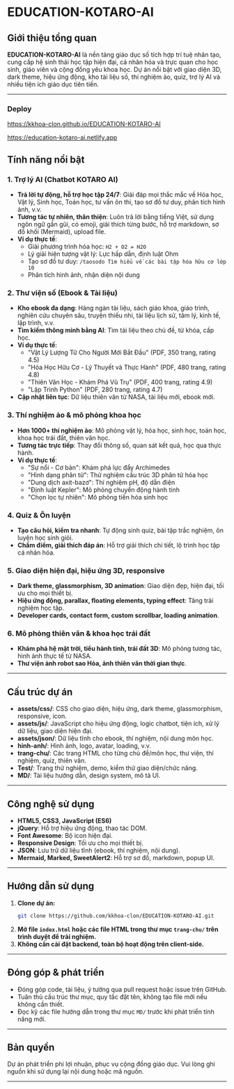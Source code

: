 # EDUCATION-KOTARO-AI

## Giới thiệu tổng quan

**EDUCATION-KOTARO-AI** là nền tảng giáo dục số tích hợp trí tuệ nhân tạo, cung cấp hệ sinh thái học tập hiện đại, cá nhân hóa và trực quan cho học sinh, giáo viên và cộng đồng yêu khoa học. Dự án nổi bật với giao diện 3D, dark theme, hiệu ứng động, kho tài liệu số, thí nghiệm ảo, quiz, trợ lý AI và nhiều tiện ích giáo dục tiên tiến.

---
### Deploy
https://kkhoa-clon.github.io/EDUCATION-KOTARO-AI

https://education-kotaro-ai.netlify.app
## Tính năng nổi bật

### 1. Trợ lý AI (Chatbot KOTARO AI)
- **Trả lời tự động, hỗ trợ học tập 24/7**: Giải đáp mọi thắc mắc về Hóa học, Vật lý, Sinh học, Toán học, tư vấn ôn thi, tạo sơ đồ tư duy, phân tích hình ảnh, v.v.
- **Tương tác tự nhiên, thân thiện**: Luôn trả lời bằng tiếng Việt, sử dụng ngôn ngữ gần gũi, có emoji, giải thích từng bước, hỗ trợ markdown, sơ đồ khối (Mermaid), upload file.
- **Ví dụ thực tế**:
  - Giải phương trình hóa học: `H2 + O2 = H2O`
  - Lý giải hiện tượng vật lý: Lực hấp dẫn, định luật Ohm
  - Tạo sơ đồ tư duy: `/taosodo Tìm hiểu về các bài tập hóa hữu cơ lớp 10`
  - Phân tích hình ảnh, nhận diện nội dung

### 2. Thư viện số (Ebook & Tài liệu)
- **Kho ebook đa dạng**: Hàng ngàn tài liệu, sách giáo khoa, giáo trình, nghiên cứu chuyên sâu, truyện thiếu nhi, tài liệu lịch sử, tâm lý, kinh tế, lập trình, v.v.
- **Tìm kiếm thông minh bằng AI**: Tìm tài liệu theo chủ đề, từ khóa, cấp học.
- **Ví dụ thực tế**:
  - "Vật Lý Lượng Tử Cho Người Mới Bắt Đầu" (PDF, 350 trang, rating 4.5)
  - "Hóa Học Hữu Cơ - Lý Thuyết và Thực Hành" (PDF, 480 trang, rating 4.8)
  - "Thiên Văn Học - Khám Phá Vũ Trụ" (PDF, 400 trang, rating 4.9)
  - "Lập Trình Python" (PDF, 280 trang, rating 4.7)
- **Cập nhật liên tục**: Dữ liệu thiên văn từ NASA, tài liệu mới, ebook mới.

### 3. Thí nghiệm ảo & mô phỏng khoa học
- **Hơn 1000+ thí nghiệm ảo**: Mô phỏng vật lý, hóa học, sinh học, toán học, khoa học trái đất, thiên văn học.
- **Tương tác trực tiếp**: Thay đổi thông số, quan sát kết quả, học qua thực hành.
- **Ví dụ thực tế**:
  - "Sự nổi - Cơ bản": Khám phá lực đẩy Archimedes
  - "Hình dạng phân tử": Thử nghiệm cấu trúc 3D phân tử hóa học
  - "Dung dịch axit-bazơ": Thí nghiệm pH, độ dẫn điện
  - "Định luật Kepler": Mô phỏng chuyển động hành tinh
  - "Chọn lọc tự nhiên": Mô phỏng tiến hóa sinh học

### 4. Quiz & Ôn luyện
- **Tạo câu hỏi, kiểm tra nhanh**: Tự động sinh quiz, bài tập trắc nghiệm, ôn luyện học sinh giỏi.
- **Chấm điểm, giải thích đáp án**: Hỗ trợ giải thích chi tiết, lộ trình học tập cá nhân hóa.

### 5. Giao diện hiện đại, hiệu ứng 3D, responsive
- **Dark theme, glassmorphism, 3D animation**: Giao diện đẹp, hiện đại, tối ưu cho mọi thiết bị.
- **Hiệu ứng động, parallax, floating elements, typing effect**: Tăng trải nghiệm học tập.
- **Developer cards, contact form, custom scrollbar, loading animation**.

### 6. Mô phỏng thiên văn & khoa học trái đất
- **Khám phá hệ mặt trời, tiểu hành tinh, trái đất 3D**: Mô phỏng tương tác, hình ảnh thực tế từ NASA.
- **Thư viện ảnh robot sao Hỏa, ảnh thiên văn thời gian thực**.

---

## Cấu trúc dự án

- **assets/css/**: CSS cho giao diện, hiệu ứng, dark theme, glassmorphism, responsive, icon.
- **assets/js/**: JavaScript cho hiệu ứng động, logic chatbot, tiện ích, xử lý dữ liệu, giao diện hiện đại.
- **assets/json/**: Dữ liệu tĩnh cho ebook, thí nghiệm, nội dung môn học.
- **hinh-anh/**: Hình ảnh, logo, avatar, loading, v.v.
- **trang-chu/**: Các trang HTML cho từng chủ đề/môn học, thư viện, thí nghiệm, quiz, thiên văn.
- **Test/**: Trang thử nghiệm, demo, kiểm thử giao diện/chức năng.
- **MD/**: Tài liệu hướng dẫn, design system, mô tả UI.

---

## Công nghệ sử dụng

- **HTML5, CSS3, JavaScript (ES6)**
- **jQuery**: Hỗ trợ hiệu ứng động, thao tác DOM.
- **Font Awesome**: Bộ icon hiện đại.
- **Responsive Design**: Tối ưu cho mọi thiết bị.
- **JSON**: Lưu trữ dữ liệu tĩnh (ebook, thí nghiệm, nội dung).
- **Mermaid, Marked, SweetAlert2**: Hỗ trợ sơ đồ, markdown, popup UI.

---

## Hướng dẫn sử dụng

1. **Clone dự án:**
   ```bash
   git clone https://github.com/kkhoa-clon/EDUCATION-KOTARO-AI.git
   ```
2. **Mở file `index.html` hoặc các file HTML trong thư mục `trang-chu/` trên trình duyệt để trải nghiệm.**
3. **Không cần cài đặt backend, toàn bộ hoạt động trên client-side.**

---

## Đóng góp & phát triển

- Đóng góp code, tài liệu, ý tưởng qua pull request hoặc issue trên GitHub.
- Tuân thủ cấu trúc thư mục, quy tắc đặt tên, không tạo file mới nếu không cần thiết.
- Đọc kỹ các file hướng dẫn trong thư mục `MD/` trước khi phát triển tính năng mới.

---

## Bản quyền

Dự án phát triển phi lợi nhuận, phục vụ cộng đồng giáo dục. Vui lòng ghi nguồn khi sử dụng lại nội dung hoặc mã nguồn.

---
